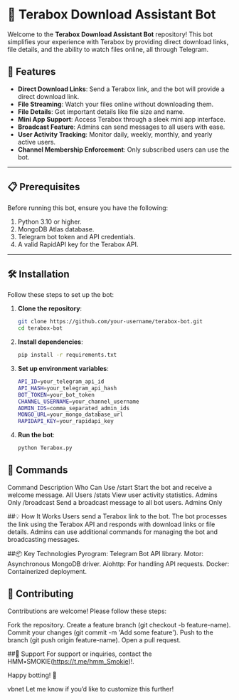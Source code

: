 # 🌟 Terabox Download Assistant Bot  

Welcome to the **Terabox Download Assistant Bot** repository! This bot simplifies your experience with Terabox by providing direct download links, file details, and the ability to watch files online, all through Telegram.  

## 🚀 Features  

- **Direct Download Links**: Send a Terabox link, and the bot will provide a direct download link.  
- **File Streaming**: Watch your files online without downloading them.  
- **File Details**: Get important details like file size and name.  
- **Mini App Support**: Access Terabox through a sleek mini app interface.  
- **Broadcast Feature**: Admins can send messages to all users with ease.  
- **User Activity Tracking**: Monitor daily, weekly, monthly, and yearly active users.  
- **Channel Membership Enforcement**: Only subscribed users can use the bot.  

---

## 📋 Prerequisites  

Before running this bot, ensure you have the following:  

1. Python 3.10 or higher.  
2. MongoDB Atlas database.  
3. Telegram bot token and API credentials.  
4. A valid RapidAPI key for the Terabox API.  

---

## 🛠️ Installation  

Follow these steps to set up the bot:  

1. **Clone the repository**:  
   ```bash  
   git clone https://github.com/your-username/terabox-bot.git  
   cd terabox-bot  
2. **Install dependencies**:
   ```bash
   pip install -r requirements.txt
3. **Set up environment variables**:
   ```bash
   API_ID=your_telegram_api_id  
   API_HASH=your_telegram_api_hash  
   BOT_TOKEN=your_bot_token  
   CHANNEL_USERNAME=your_channel_username  
   ADMIN_IDS=comma_separated_admin_ids  
   MONGO_URL=your_mongo_database_url  
   RAPIDAPI_KEY=your_rapidapi_key

4. **Run the bot**:
   ```bash
   python Terabox.py

## 🤖 Commands
Command	Description	Who Can Use
   /start	Start the bot and receive a welcome message.	All Users
   /stats	View user activity statistics.	Admins Only
   /broadcast	Send a broadcast message to all bot users.	Admins Only

##💡 How It Works
   Users send a Terabox link to the bot.
   The bot processes the link using the Terabox API and responds with download links or file details.
   Admins can use additional commands for managing the bot and broadcasting messages.

##📦 Key Technologies
   Pyrogram: Telegram Bot API library.
   Motor: Asynchronous MongoDB driver.
   Aiohttp: For handling API requests.
   Docker: Containerized deployment.

## 🤝 Contributing
   Contributions are welcome! Please follow these steps:
   
   Fork the repository.
   Create a feature branch (git checkout -b feature-name).
   Commit your changes (git commit -m 'Add some feature').
   Push to the branch (git push origin feature-name).
   Open a pull request.

##📧 Support
   For support or inquiries, contact the HMM٭SMOKIE(https://t.me/hmm_Smokie)!.
   
   Happy botting! 🚀
   
   vbnet
   Let me know if you’d like to customize this further!






